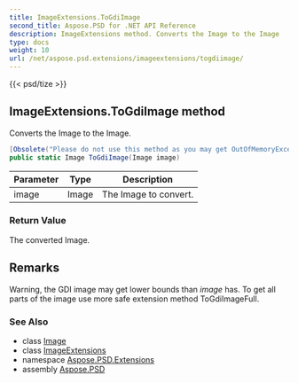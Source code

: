 ```yaml
---
title: ImageExtensions.ToGdiImage
second_title: Aspose.PSD for .NET API Reference
description: ImageExtensions method. Converts the Image to the Image
type: docs
weight: 10
url: /net/aspose.psd.extensions/imageextensions/togdiimage/
---
```

{{< psd/tize >}}
## ImageExtensions.ToGdiImage method

Converts the Image to the Image.

```csharp
[Obsolete("Please do not use this method as you may get OutOfMemoryException if image is too large for GDI to fit.")]
public static Image ToGdiImage(Image image)
```

| Parameter | Type | Description |
| --- | --- | --- |
| image | Image | The Image to convert. |

### Return Value

The converted Image.

## Remarks

Warning, the GDI image may get lower bounds than *image* has. To get all parts of the image use more safe extension method ToGdiImageFull.

### See Also

* class [Image](../../../aspose.psd/image/)
* class [ImageExtensions](../)
* namespace [Aspose.PSD.Extensions](../../../aspose.psd.extensions/)
* assembly [Aspose.PSD](../../../)


